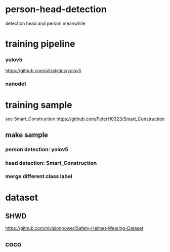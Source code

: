 # person-head-detection
detection head and person meanwhile
# training pipeline
### yolov5
https://github.com/ultralytics/yolov5
### nanodet

# training sample
see Smart_Construction
https://github.com/PeterH0323/Smart_Construction
## make sample
### person detection: yolov5
### head detection: Smart_Construction
### merge different class label
# dataset
## SHWD
https://github.com/njvisionpower/Safety-Helmet-Wearing-Dataset
## coco
